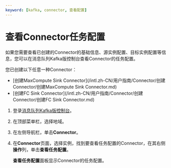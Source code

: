 ```yaml
---
keyword: [kafka, connector, 查看配置]
---
```


# 查看Connector任务配置

如果您需要查看已创建的Connector的基础信息、源实例配置、目标实例配置等信息，您可以在消息队列Kafka版控制台查看Connector的任务配置。

您已创建以下任意一种Connector：

-   [创建MaxCompute Sink Connector](/intl.zh-CN/用户指南/Connector/创建Connector/创建MaxCompute Sink Connector.md)
-   [创建FC Sink Connector](/intl.zh-CN/用户指南/Connector/创建Connector/创建FC Sink Connector.md)

1.  登录[消息队列Kafka版控制台](https://kafka.console.aliyun.com/?spm=a2c4g.11186623.2.22.6bf72638IfKzDm)。

2.  在顶部菜单栏，选择地域。

3.  在左侧导航栏，单击**Connector**。

4.  在**Connector**页面，选择实例，找到要查看任务配置的Connector，在其右侧**操作**列，单击**查看任务配置**。

    **查看任务配置**面板显示Connector的任务配置。


